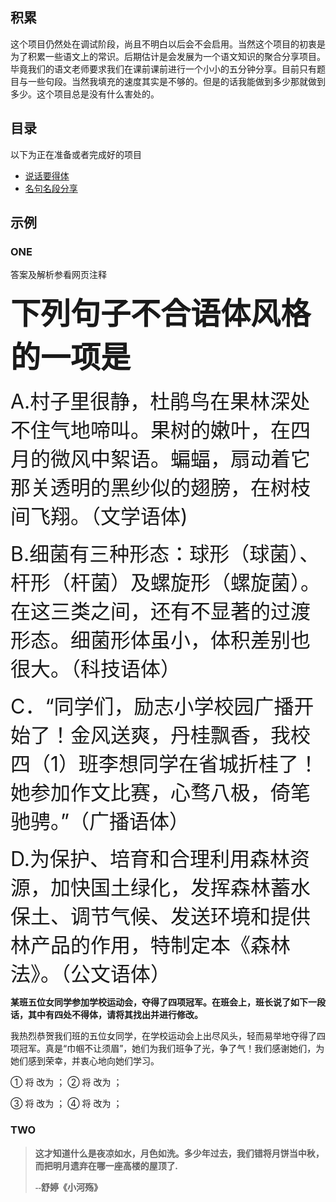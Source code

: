 <h2>积累</h2>
<p>这个项目仍然处在调试阶段，尚且不明白以后会不会启用。当然这个项目的初衷是为了积累一些语文上的常识。后期估计是会发展为一个语文知识的聚合分享项目。毕竟我们的语文老师要求我们在课前课前进行一个小小的五分钟分享。目前只有题目与一些句段。当然我填充的速度其实是不够的。但是的话我能做到多少那就做到多少。这个项目总是没有什么害处的。</p>
<h2>目录</h2>
<p>以下为正在准备或者完成好的项目</p><ul>
<li><a href="about:blank">说话要得体</a></li>
<li><a href="about:blank">名句名段分享</a></li>
</ul>
<h2>示例</h2><h3>ONE</h3><p>答案及解析参看网页注释</p>
<p><b><font size="7">下列句子不合语体风格的一项是</font></b></p>
<p><font size="6">A.村子里很静，杜鹃鸟在果林深处不住气地啼叫。果树的嫩叶，在四月的微风中絮语。蝙蝠，扇动着它那关透明的黑纱似的翅膀，在树枝间飞翔。（文学语体)</font></p>
<p><font size="6">B.细菌有三种形态：球形（球菌）、杆形（杆菌）及螺旋形（螺旋菌）。在这三类之间，还有不显著的过渡形态。细菌形体虽小，体积差别也很大。（科技语体） </font></p>
<p><font size="6">C．“同学们，励志小学校园广播开始了！金风送爽，丹桂飘香，我校四（1）班李想同学在省城折桂了！她参加作文比赛，心骛八极，倚笔驰骋。”（广播语体）</font></p>
<p><font size="6">D.为保护、培育和合理利用森林资源，加快国土绿化，发挥森林蓄水保土、调节气候、发送环境和提供林产品的作用，特制定本《森林法》。（公文语体）</font></p>
<!--答案是C。此题考查语言表达得体的能力。没有注意语体特点。该用口语却用了书面语。C项中“心骛八极，倚笔驰骋”不符合广播稿语言口语化的要求。广播稿中也不可以出现同音词，让听众不容易明白。南京市、盐城市2016届高三年级第一次模拟考试试题。-->
<p><b>某班五位女同学参加学校运动会，夺得了四项冠军。在班会上，班长说了如下一段话，其中有四处不得体，请将其找出并进行修改。</b></p>
<p>我热烈恭贺我们班的五位女同学，在学校运动会上出尽风头，轻而易举地夺得了四项冠军。真是“巾帼不让须眉”，她们为我们班争了光，争了气！我们感谢她们，为她们感到荣幸，并衷心地向她们学习。</p>
<p>① 将            改为            ； ② 将             改为            ；</p>                                              
<p>③ 将             改为           ； ④ 将             改为             ；</p>
<!--①将“恭贺”改为“祝贺”； ②将“出尽风头”改为“大显身手”；③将“轻而易举”改为“奋力拼搏”； ④将“荣幸”改为“自豪”（或“骄傲”“光荣”）。这是一道考核语言得体的题目，语言得体要注意文体的得体和语体的得体，问题的得体要符合文体的特殊要求、注意书面语体和口语语体的区分；语体得体要注意说话人的身份、场合、对象，以及尊卑的关系。此题这是一个发言稿，“恭贺”书面语色彩过强，一般用于对长辈，应为“祝贺”；“出尽风头”为贬义，不合语境；“轻而易举”没有显示同学的拼搏精神，“荣幸”语体色彩过重，一般用于自谦。-->
<h3>TWO</h3>
<blockquote><font face="楷体"><b><p>这才知道什么是夜凉如水，月色如洗。多少年过去，我们错将月饼当中秋，而把明月遗弃在哪一座高楼的屋顶了.</p><p>--舒婷《小河殇》</p></b></font></blockquote>
